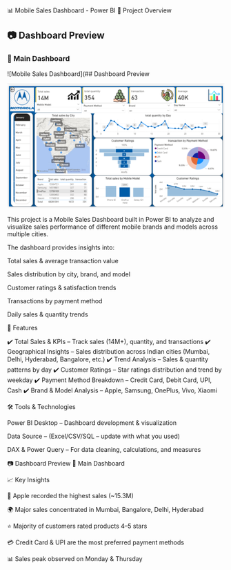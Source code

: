 📊 Mobile Sales Dashboard - Power BI
📌 Project Overview

## 📷 Dashboard Preview  

### 🔹 Main Dashboard  
![Mobile Sales Dashboard](##  Dashboard Preview

![Mobile Sales Dashboard](Screenshot%202025-08-28%20130334.png)

This project is a Mobile Sales Dashboard built in Power BI to analyze and visualize sales performance of different mobile brands and models across multiple cities.

The dashboard provides insights into:

Total sales & average transaction value

Sales distribution by city, brand, and model

Customer ratings & satisfaction trends

Transactions by payment method

Daily sales & quantity trends

🚀 Features

✔️ Total Sales & KPIs – Track sales (14M+), quantity, and transactions
✔️ Geographical Insights – Sales distribution across Indian cities (Mumbai, Delhi, Hyderabad, Bangalore, etc.)
✔️ Trend Analysis – Sales & quantity patterns by day
✔️ Customer Ratings – Star ratings distribution and trend by weekday
✔️ Payment Method Breakdown – Credit Card, Debit Card, UPI, Cash
✔️ Brand & Model Analysis – Apple, Samsung, OnePlus, Vivo, Xiaomi

🛠 Tools & Technologies

Power BI Desktop – Dashboard development & visualization

Data Source – (Excel/CSV/SQL – update with what you used)

DAX & Power Query – For data cleaning, calculations, and measures

📷 Dashboard Preview
🔹 Main Dashboard

📈 Key Insights

📱 Apple recorded the highest sales (~15.3M)

🌍 Major sales concentrated in Mumbai, Bangalore, Delhi, Hyderabad

⭐ Majority of customers rated products 4–5 stars

💳 Credit Card & UPI are the most preferred payment methods

📊 Sales peak observed on Monday & Thursday
